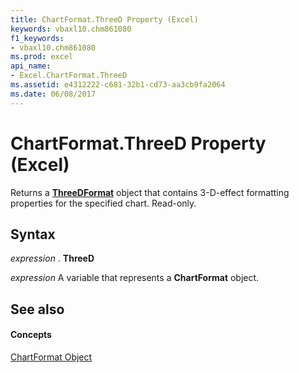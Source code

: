 ```yaml
---
title: ChartFormat.ThreeD Property (Excel)
keywords: vbaxl10.chm861080
f1_keywords:
- vbaxl10.chm861080
ms.prod: excel
api_name:
- Excel.ChartFormat.ThreeD
ms.assetid: e4312222-c681-32b1-cd73-aa3cb9fa2064
ms.date: 06/08/2017
---
```



# ChartFormat.ThreeD Property (Excel)

Returns a  **[ThreeDFormat](Excel.ThreeDFormat.md)** object that contains 3-D-effect formatting properties for the specified chart. Read-only.


## Syntax

 _expression_ . **ThreeD**

 _expression_ A variable that represents a **ChartFormat** object.


## See also


#### Concepts


[ChartFormat Object](Excel.ChartFormat.md)

